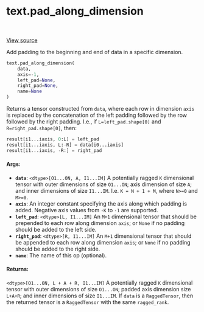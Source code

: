 <div itemscope itemtype="http://developers.google.com/ReferenceObject">
<meta itemprop="name" content="text.pad_along_dimension" />
<meta itemprop="path" content="Stable" />
</div>

# text.pad_along_dimension

<table class="tfo-notebook-buttons tfo-api" align="left">
</table>

<a target="_blank" href="https://github.com/tensorflow/text/tree/master/tensorflow_text/python/ops/pad_along_dimension_op.py">View
source</a>

Add padding to the beginning and end of data in a specific dimension.

``` python
text.pad_along_dimension(
    data,
    axis=-1,
    left_pad=None,
    right_pad=None,
    name=None
)
```

<!-- Placeholder for "Used in" -->

Returns a tensor constructed from `data`, where each row in dimension `axis`
is replaced by the concatenation of the left padding followed by the row
followed by the right padding.  I.e., if `L=left_pad.shape[0]` and
`R=right_pad.shape[0]`, then:

```python
result[i1...iaxis, 0:L] = left_pad
result[i1...iaxis, L:-R] = data[i0...iaxis]
result[i1...iaxis, -R:] = right_pad
```

#### Args:

*   <b>`data`</b>: `<dtype>[O1...ON, A, I1...IM]` A potentially ragged `K`
    dimensional tensor with outer dimensions of size `O1...ON`; axis dimension
    of size `A`; and inner dimensions of size `I1...IM`. I.e. `K = N + 1 + M`,
    where `N>=0` and `M>=0`.
*   <b>`axis`</b>: An integer constant specifying the axis along which padding
    is added. Negative axis values from `-K` to `-1` are supported.
*   <b>`left_pad`</b>: `<dtype>[L, I1...IM]` An `M+1` dimensional tensor that
    should be prepended to each row along dimension `axis`; or `None` if no
    padding should be added to the left side.
*   <b>`right_pad`</b>: `<dtype>[R, I1...IM]` An `M+1` dimensional tensor that
    should be appended to each row along dimension `axis`; or `None` if no
    padding should be added to the right side.
*   <b>`name`</b>: The name of this op (optional).

#### Returns:

`<dtype>[O1...ON, L + A + R, I1...IM]` A potentially ragged `K` dimensional
tensor with outer dimensions of size `O1...ON`; padded axis dimension size
`L+A+R`; and inner dimensions of size `I1...IM`. If `data` is a `RaggedTensor`,
then the returned tensor is a `RaggedTensor` with the same `ragged_rank`.
